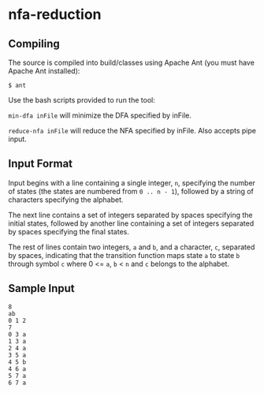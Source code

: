 nfa-reduction
=============

Compiling
-------------

The source is compiled into build/classes using Apache Ant (you must have Apache Ant installed):

```
$ ant
```
Use the bash scripts provided to run the tool:

`min-dfa inFile` will minimize the DFA specified by inFile.

`reduce-nfa inFile` will reduce the NFA specified by inFile.  Also accepts pipe input.

Input Format
-------------

Input begins with a line containing a single integer, `n`, specifying the number of states (the states are numbered from `0 .. n - 1`), followed by a string of characters  specifying the alphabet.

The next line contains a set of integers separated by spaces specifying the initial states, followed by another line containing a set of integers separated by spaces specifying the final states.

The rest of lines contain two integers, `a` and `b`, and a character, `c`, separated by spaces, indicating that the transition function maps state `a` to state `b` through symbol `c` where 0 <= `a`, `b` < `n` and `c` belongs to the alphabet.

Sample Input
-------------

	8
	ab
	0 1 2
	7
	0 3 a
	1 3 a
	2 4 a
	3 5 a
	4 5 b
	4 6 a
	5 7 a
	6 7 a
